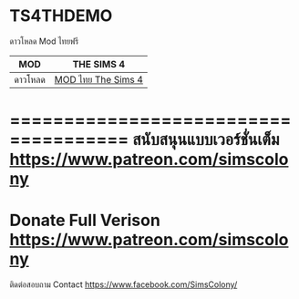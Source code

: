 # TS4THDEMO
ดาวโหลด Mod ไทยฟรี

| MOD   | THE SIMS 4 |
| ------------- | ------------- |
| ดาวโหลด | [MOD ไทย The Sims 4 ](https://github.com/simcolony/TS4THDEMO/blob/master/SIMSCOLONY_V36.package) |

=====================================
สนับสนุนแบบเวอร์ชั่นเต็ม https://www.patreon.com/simscolony
=====================================
Donate Full Verison https://www.patreon.com/simscolony
=====================================
ติดต่อสอบถาม Contact
https://www.facebook.com/SimsColony/
